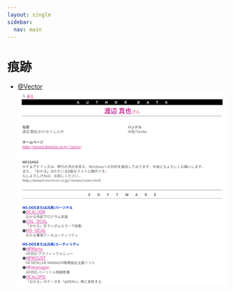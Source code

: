 ```yaml
---
layout: single
sidebar:
  nav: main
---
```

# 痕跡
*   [@Vector](https://www.vector.co.jp/vpack/browse/person/an004172.html)
    ![Profile In Vector](ProfileInVector.png)
